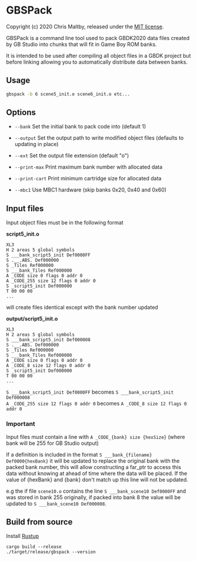 # GBSPack

Copyright (c) 2020 Chris Maltby, released under the [MIT license](https://opensource.org/licenses/MIT).

GBSPack is a command line tool used to pack GBDK2020 data files created by GB Studio into chunks that will fit in Game Boy ROM banks.

It is intended to be used after compiling all object files in a GBDK project but before linking allowing you to automatically distribute data between banks.

## Usage

```bash
gbspack -b 6 scene5_init.o scene6_init.o etc...
```

## Options

- `--bank` Set the initial bank to pack code into (default 1)

- `--output` Set the output path to write modified object files (defaults to updating in place)

- `--ext` Set the output file extension (default "o")

- `--print-max` Print maximum bank number with allocated data

- `--print-cart` Print minimum cartridge size for allocated data

- `--mbc1` Use MBC1 hardware (skip banks 0x20, 0x40 and 0x60)

## Input files

Input object files must be in the following format

**script5_init.o**
```
XL3
H 2 areas 5 global symbols
S ___bank_script5_init Def0000FF
S .__.ABS. Def000000
S _Tiles Ref000000
S ___bank_Tiles Ref000000
A _CODE size 0 flags 0 addr 0
A _CODE_255 size 12 flags 0 addr 0
S _script5_init Def000000
T 00 00 00
...
```

will create files identical except with the bank number updated

**output/script5_init.o**
```
XL3
H 2 areas 5 global symbols
S ___bank_script5_init Def000008
S .__.ABS. Def000000
S _Tiles Ref000000
S ___bank_Tiles Ref000000
A _CODE size 0 flags 0 addr 0
A _CODE_8 size 12 flags 0 addr 0
S _script5_init Def000000
T 00 00 00
...
```

`S ___bank_script5_init Def0000FF` becomes `S ___bank_script5_init Def000008`  
`A _CODE_255 size 12 flags 0 addr 0` becomes `A _CODE_8 size 12 flags 0 addr 0`

### Important

Input files must contain a line with `A _CODE_{bank} size {hexSize}` (where bank will be 255 for GB Studio output)

If a definition is included in the format `S ___bank_{filename} Def0000{hexBank}` it will be updated to replace the original bank with the packed bank number, this will allow constructing a far_ptr to access this data without knowing at ahead of time where the data will be placed. If the value of {hexBank} and {bank} don't match up this line will not be updated.

e.g the if file `scene10.o` contains the line `S ___bank_scene10 Def0000FF` and was stored in bank 255 originally, if packed into bank 8 the value will be updated to `S ___bank_scene10 Def000008`.

## Build from source

Install [Rustup](https://www.rust-lang.org/tools/install)

```
cargo build --release
./target/release/gbspack --version
```
